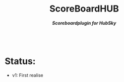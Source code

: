 <h1 align='center'>ScoreBoardHUB</h1>
<h5 align='center'>Scoreboardplugin for HubSky</h1>
<br></br>

# Status:

* v1: First realise
